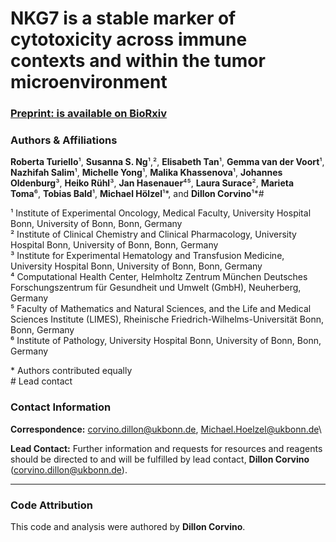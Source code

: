 # NKG7 is a stable marker of cytotoxicity across immune contexts and within the tumor microenvironment

### [Preprint: is available on BioRxiv](https://www.biorxiv.org/content/10.1101/2025.02.05.636622v1)

### Authors & Affiliations

**Roberta Turiello**¹, **Susanna S. Ng**¹,², **Elisabeth Tan**¹, **Gemma van der Voort**¹, **Nazhifah Salim**¹, **Michelle Yong**¹, **Malika Khassenova**¹, **Johannes Oldenburg**³, **Heiko Rühl**³, **Jan Hasenauer**⁴⁵, **Laura Surace**², **Marieta Toma**⁶, **Tobias Bald**¹, **Michael Hölzel**¹\*, and **Dillon Corvino**¹\*#

¹ Institute of Experimental Oncology, Medical Faculty, University Hospital Bonn, University of Bonn, Bonn, Germany\
² Institute of Clinical Chemistry and Clinical Pharmacology, University Hospital Bonn, University of Bonn, Bonn, Germany\
³ Institute for Experimental Hematology and Transfusion Medicine, University Hospital Bonn, University of Bonn, Bonn, Germany\
⁴ Computational Health Center, Helmholtz Zentrum München Deutsches Forschungszentrum für Gesundheit und Umwelt (GmbH), Neuherberg, Germany\
⁵ Faculty of Mathematics and Natural Sciences, and the Life and Medical Sciences Institute (LIMES), Rheinische Friedrich-Wilhelms-Universität Bonn, Bonn, Germany\
⁶ Institute of Pathology, University Hospital Bonn, University of Bonn, Bonn, Germany

\* Authors contributed equally\
\# Lead contact

### Contact Information

**Correspondence:** [corvino.dillon\@ukbonn.de](mailto:corvino.dillon@ukbonn.de), [Michael.Hoelzel\@ukbonn.de](mailto:Michael.Hoelzel@ukbonn.de)\

**Lead Contact:** Further information and requests for resources and reagents should be directed to and will be fulfilled by lead contact, **Dillon Corvino** ([corvino.dillon\@ukbonn.de](mailto:corvino.dillon@ukbonn.de)).

------------------------------------------------------------------------

### Code Attribution

This code and analysis were authored by **Dillon Corvino**.
